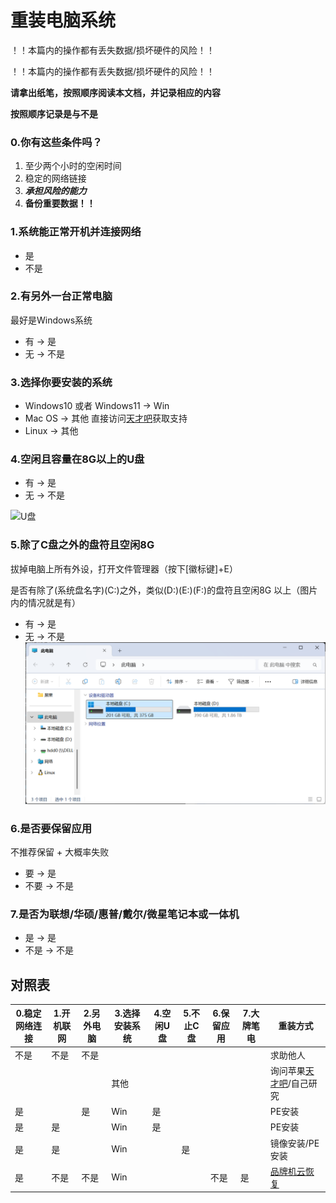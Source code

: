 # 重装电脑系统

！！本篇内的操作都有丢失数据/损坏硬件的风险！！


！！本篇内的操作都有丢失数据/损坏硬件的风险！！

**请拿出纸笔，按照顺序阅读本文档，并记录相应的内容**

**按照顺序记录是与不是**
### 0.你有这些条件吗？
1. 至少两个小时的空闲时间
2. 稳定的网络链接
3. ***承担风险的能力***
4. **备份重要数据！！**

### 1.系统能正常开机并连接网络
- 是 
- 不是 

### 2.有另外一台正常电脑
最好是Windows系统
- 有 -> 是
- 无 -> 不是

### 3.选择你要安装的系统
- Windows10 或者 Windows11 -> Win
- Mac OS -> 其他 直接访问[天才吧](https://www.apple.com.cn/retail/geniusbar/)获取支持
- Linux -> 其他

### 4.空闲且容量在8G以上的U盘
- 有 -> 是
- 无 -> 不是

![U盘](/assets/U盘.jpg)

### 5.除了C盘之外的盘符且空闲8G
拔掉电脑上所有外设，打开文件管理器（按下[徽标键]+E）

是否有除了(系统盘名字)(C:)之外，类似(D:)(E:)(F:)的盘符且空闲8G
以上（图片内的情况就是有）

- 有 -> 是
- 无 -> 不是
![C盘判断](/assets/C盘判断.png)

### 6.是否要保留应用
不推荐保留 + 大概率失败
- 要 -> 是
- 不要 -> 不是

### 7.是否为联想/华硕/惠普/戴尔/微星笔记本或一体机
- 是 -> 是
- 不是 -> 不是

## 对照表
| 0.稳定网络连接 | 1.开机联网 | 2.另外电脑 | 3.选择安装系统 | 4.空闲U盘 | 5.不止C盘 | 6.保留应用 | 7.大牌笔电 | 重装方式 | 
| --- | --- | --- | --- | --- | --- | --- | --- | ------ | 
| 不是 | 不是 | 不是 |  |  |  |  |  | 求助他人 |
|  |  |  | 其他 |  |  |  |  | 询问苹果[天才吧](https://www.apple.com.cn/retail/geniusbar/)/自己研究 |
| 是 |  | 是 | Win | 是 |  |  |  | PE安装 |
| 是 | 是 |  | Win | 是 |  |  |  | PE安装 |
| 是 | 是 |  | Win |  | 是 |  |  | 镜像安装/PE安装 |
| 是 | 不是 | 不是 | Win |  |  | 不是 | 是 | [品牌机云恢复](/000%20-%20计算机协会特色/进阶项目/重装系统/品牌机云恢复.md) |